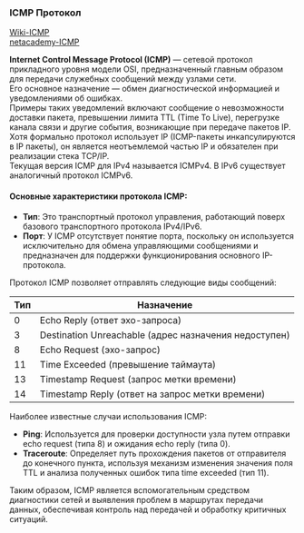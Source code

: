 ### ICMP Протокол
[Wiki-ICMP](https://ru.wikipedia.org/wiki/ICMP)
<br/> [netacademy-ICMP](https://net.academy.lv/lection/net_LS-10RU_icmp.pdf)

**Internet Control Message Protocol (ICMP)** — сетевой протокол прикладного уровня модели OSI, предназначенный главным образом для передачи служебных сообщений между узлами сети. 
<br/> Его основное назначение — обмен диагностической информацией и уведомлениями об ошибках. 
<br/> Примеры таких уведомлений включают сообщение о невозможности доставки пакета, превышении лимита TTL (Time To Live), перегрузке канала связи и другие события, возникающие при передаче пакетов IP.
<br/> Хотя формально протокол использует IP (ICMP-пакеты инкапсулируются в IP пакеты), он является неотъемлемой частью IP и обязателен при реализации стека TCP/IP. 
<br/> Текущая версия ICMP для IPv4 называется ICMPv4. В IPv6 существует аналогичный протокол ICMPv6.

#### Основные характеристики протокола ICMP:

- **Тип**: Это транспортный протокол управления, работающий поверх базового транспортного протокола IPv4/IPv6.
- **Порт**: У ICMP отсутствует понятие порта, поскольку он используется исключительно для обмена управляющими сообщениями и предназначен для поддержки функционирования основного IP-протокола.
  
Протокол ICMP позволяет отправлять следующие виды сообщений:

| Тип | Назначение |
|-----|------------|
| 0   | Echo Reply (ответ эхо-запроса) |
| 3   | Destination Unreachable (адрес назначения недоступен) |
| 8   | Echo Request (эхо-запрос)     |
| 11  | Time Exceeded (превышение таймаута) |
| 13  | Timestamp Request (запрос метки времени) |
| 14  | Timestamp Reply (ответ на запрос метки времени) |

Наиболее известные случаи использования ICMP:

- **Ping**: Используется для проверки доступности узла путем отправки echo request (типа 8) и ожидания echo reply (типа 0).
- **Traceroute**: Определяет путь прохождения пакетов от отправителя до конечного пункта, используя механизм изменения значения поля TTL и анализа полученных ошибок типа time exceeded (тип 11).

Таким образом, ICMP является вспомогательным средством диагностики сетей и выявления проблем в маршрутах передачи данных, обеспечивая контроль над передачей и обработку критичных ситуаций.



